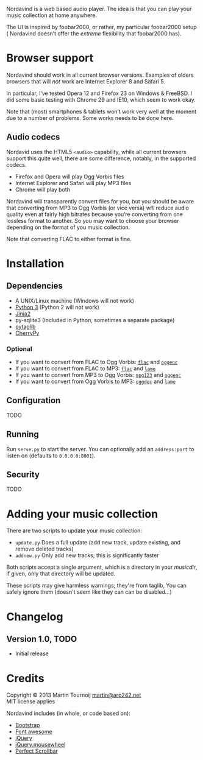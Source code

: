Nordavind is a web based audio player. The idea is that you can play your music
collection at home anywhere.

The UI is inspired by foobar2000, or rather, my particular foobar2000 setup (
Nordavind doesn’t offer the *extreme* flexibility that foobar2000 has).


Browser support
===============
Nordavind should work in all current browser versions. Examples of olders
browsers that will *not* work are Internet Explorer 8 and Safari 5.

In particular, I’ve tested Opera 12 and Firefox 23 on Windows & FreeBSD.
I did some basic testing with Chrome 29 and IE10, which seem to work okay.

Note that (most) smartphones & tablets won’t work very well at the moment due to
a number of problems. Some works needs to be done here.


Audio codecs
------------
Nordavid uses the HTML5 `<audio>` capability, while all current browsers support
this quite well, there are some difference, notably, in the supported codecs.

- Firefox and Opera will play Ogg Vorbis files
- Internet Explorer and Safari will play MP3 files
- Chrome will play both

Nordavind will transparently convert files for you, but you should be aware that
converting from MP3 to Ogg Vorbis (or vice versa) *will* reduce audio quality
even at fairly high bitrates because you’re converting from one lossless format
to another. So you may want to choose your browser depending on the format of
you music collection.

Note that converting FLAC to either format is fine.


Installation
============

Dependencies
------------
- A UNIX/Linux machine (Windows will not work)
- [Python 3](http://python.org/) (Python 2 will not work)
- [Jinja2](http://jinja.pocoo.org/docs/)
- py-sqlite3 (Included in Python, sometimes a separate package)
- [pytaglib](https://pypi.python.org/pypi/pytaglib)
- [CherryPy](http://www.cherrypy.org/)


### Optional
- If you want to convert from FLAC to Ogg Vorbis: [`flac`][flac] and [`oggenc`][vorbis]
- If you want to convert from FLAC to MP3: [`flac`][flac] and [`lame`][lame]
- If you want to convert from MP3 to Ogg Vorbis: [`mpg123`][mpg123] and [`oggenc`][vorbis]
- If you want to convert from Ogg Vorbis to MP3: [`oggdec`][vorbis] and [`lame`][lame]

[flac]: http://xiph.org/flac/
[vorbis]: http://www.vorbis.com/
[mpg123]: http://mpg123.org/
[lame]: http://lame.sourceforge.net/


Configuration
-------------
TODO


Running
-------
Run `serve.py` to start the server. You can optionally add an `address:port`
to listen on (defaults to `0.0.0.0:8001`).


Security
--------
TODO


Adding your music collection
============================
There are two scripts to update your music collection:

- `update.py` Does a full update (add new track, update existing, and remove
  deleted tracks)
- `addnew.py` Only add new tracks; this is significantly faster

Both scripts accept a single argument, which is a directory in your _musicdir_,
if given, only that directory will be updated.

These scripts may give harmless warnings; they're from taglib, You can safely
ignore them (doesn't seem like they can can be disabled...)


Changelog
=========
Version 1.0, TODO
-----------------
- Initial release


Credits
=======
Copyright © 2013 Martin Tournoij <martin@arp242.net>  
MIT license applies

Nordavind includes (in whole, or code based on):

- [Bootstrap](http://getbootstrap.com/)
- [Font awesome](http://fortawesome.github.io/Font-Awesome/)
- [jQuery](http://jquery.com/)
- [jQuery.mousewheel](http://brandonaaron.net)
- [Perfect Scrollbar](http://github.com/noraesae)
